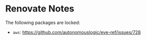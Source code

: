 # Renovate Notes

The following packages are locked:

* `aws`: https://github.com/autonomouslogic/eve-ref/issues/728
